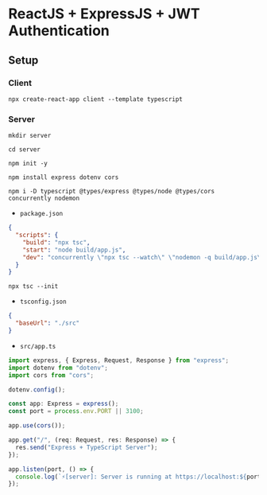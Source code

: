 # ReactJS + ExpressJS + JWT Authentication

## Setup

### Client

```
npx create-react-app client --template typescript
```

### Server

```
mkdir server
```

```
cd server
```

```
npm init -y
```

```
npm install express dotenv cors
```

```
npm i -D typescript @types/express @types/node @types/cors concurrently nodemon
```

- `package.json`

```json
{
  "scripts": {
    "build": "npx tsc",
    "start": "node build/app.js",
    "dev": "concurrently \"npx tsc --watch\" \"nodemon -q build/app.js\""
  }
}
```

```
npx tsc --init
```

- `tsconfig.json`

```json
{
  "baseUrl": "./src"
}
```

- `src/app.ts`

```javascript
import express, { Express, Request, Response } from "express";
import dotenv from "dotenv";
import cors from "cors";

dotenv.config();

const app: Express = express();
const port = process.env.PORT || 3100;

app.use(cors());

app.get("/", (req: Request, res: Response) => {
  res.send("Express + TypeScript Server");
});

app.listen(port, () => {
  console.log(`⚡️[server]: Server is running at https://localhost:${port}`);
});
```
